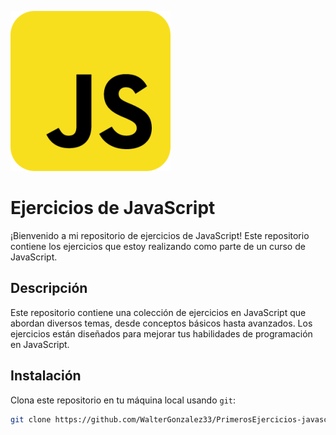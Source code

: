 ![JavaScript](./assets/jsIcon.png "JS icon")
# Ejercicios de JavaScript

¡Bienvenido a mi repositorio de ejercicios de JavaScript! Este repositorio contiene los ejercicios que estoy realizando como parte de un curso de JavaScript.

## Descripción

Este repositorio contiene una colección de ejercicios en JavaScript que abordan diversos temas, desde conceptos básicos hasta avanzados. Los ejercicios están diseñados para mejorar tus habilidades de programación en JavaScript.

## Instalación

Clona este repositorio en tu máquina local usando `git`:

```sh
git clone https://github.com/WalterGonzalez33/PrimerosEjercicios-javascript